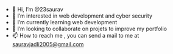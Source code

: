 - 👋 Hi, I’m @23saurav
- 👀 I’m interested in web development and cyber security
- 🌱 I’m currently learning web development
- 💞️ I’m looking to collaborate on projets to improve my portfolio
- 📫 How to reach me , you can send a mail to me at  sauravjadli2005@gmail.com

<!---
23saurav/23saurav is a ✨ special ✨ repository because its `README.md` (this file) appears on your GitHub profile.
You can click the Preview link to take a look at your changes.
--->
